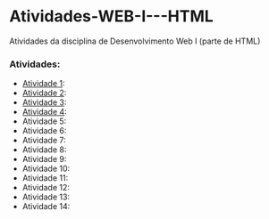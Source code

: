 # Atividades-WEB-I---HTML
Atividades da disciplina de Desenvolvimento Web I (parte de HTML)

### Atividades:
- [Atividade 1](atividade1.html): 
- [Atividade 2](atividade2.html): 
- [Atividade 3](atividade3.html): 
- [Atividade 4](atividade4.html): 
- Atividade 5: 
- Atividade 6: 
- Atividade 7: 
- Atividade 8: 
- Atividade 9:
- Atividade 10:
- Atividade 11: 
- Atividade 12: 
- Atividade 13: 
- Atividade 14: 
